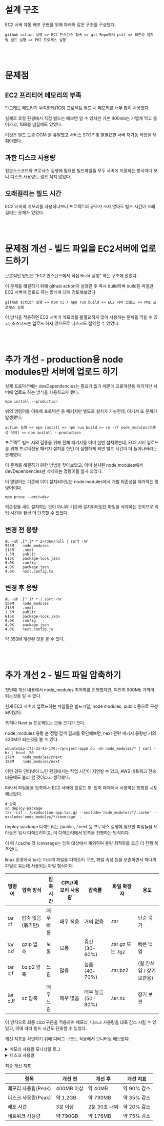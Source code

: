 # 설계 구조

EC2 서버 자동 배포 구현을 위해 아래와 같은 구조를 구상했다.

```
github action 실행 => EC2 인스턴스 접속 => git Repo에서 pull => 의존성 설치 및 빌드 실행 => PM2 프로세스 실행
```

<br></br>

# 문제점

## EC2 프리티어 메모리의 부족

안그래도 메모리가 부족한데(1GB) 프로젝트 빌드 시 메모리를 너무 많이 사용했다.

실제로 로컬 환경에서 직접 빌드는 해보면 알 수 있지만 기본 400mb는 가볍게 먹고 들어가고, 1GB를 넘길때도 있었다.

이것은 빌드 도중 OOM 을 유발했고 서비스 STOP 및 불필요한 서버 재가동 작업을 해줘야했다.

## 과한 디스크 사용량
원본소스코드와 프로세스 실행에 필요한 빌드파일들 모두 서버에 저장되는 방식이다 보니 디스크 사용량도 결코 적지 않았다.

## 오래걸리는 빌드 시간
EC2 서버의 메모리를 사용하다보니 프로젝트의 규모가 크지 않아도 빌드 시간이 오래 걸리는 문제가 있었다.

<br></br>

# 문제점 개선 - 빌드 파일을 EC2서버에 업로드하기

근본적인 원인은 "EC2 인스턴스에서 직접 Build 실행" 하는 구조에 있었다.

이 문제를 해결하기 위해 github action이 실행된 후 즉시 build하며 build된 파일만 EC2 서버에 업로드 하는 방식에 대해 검토해보았다.

```
github action 실행 => npm ci / npm run build => EC2 서버 업로드 => PM2 프로세스 실행
```

이 방식을 적용하면 EC2 서버가 메모리를 불필요하게 많이 사용하는 문제를 막을 수 있고, 소스코드는 업로드 하지 않으므로 디스크도 절약할 수 있었다.

<br></br>

# 추가 개선 - production용 node modules만 서버에 업로드 하기

실제 프로덕션에는 devDependencies는 필요가 없기 때문에 프로덕션용 패키지만 서버에 업로드 하는 방식을 사용하고자 했다.

```
npm install --production
```

위의 명령어를 이용해 프로덕션 용 패키지만 별도로 설치가 가능한데, 여기서 또 문제가 발생했다.

```
action 실행 => npm install => npm run build => rm -rf node_modules(의존성 삭제) => npm install --production
```

프로젝트 빌드 시의 검증을 위해 전체 패키지를 이미 한번 설치했는데, EC2 서버 업로드를 위해 프로덕션용 패키지 설치를 한번 더 실행하게 되면 빌드 시간이 더 늘어나버리는 문제였다.

이 문제를 해결하기 위한 방법을 찾아보았고, 이미 설치된 node modules에서 devDependencies만 삭제하는 명령어를 알게 되었다.

이 명령어는 기존에 이미 설치되어있는 node modules에서 개발 의존성을 제거하는 명령어이다.

```
npm prune --omit=dev
```

의존성을 새로 설치하는 것이 아니라 기존에 설치되어있던 파일을 삭제하는 것이므로 작업 시간을 훨씬 더 단축할 수 있었다.

## 변경 전 용량
```
du -sh .[^.]* * 2>/dev/null | sort -hr
925M    node_modules
213M    .next
1.5M    public
616K    package-lock.json
8.0K    config
4.0K    package.json
4.0K    next.config.ts
```

## 변경 후 용량
```
du -sh .[^.]* * | sort -hr
559M    node_modules
213M    .next
1.5M    public
616K    package-lock.json
8.0K    config
4.0K    package.json
4.0K    next.config.js
```

약 350M 개선된 것을 볼 수 있다.

<br></br>

# 추가 개선 2 - 빌드 파일 압축하기

첫번째 개선 내용에서 node_modules 최적화를 진행했지만, 여전히 900Mb 가까이 되는것을 알 수 있다.

현재 EC2 서버에 업로드하는 파일들은 빌드파일, node modules, public 등으로 구성되어있다.

특히나 Next.js 프로젝트는 모듈 크기가 크다.

node_modules 용량 순 정렬 검색 결과를 확인해보면, next 관련 패키지 용량만 거의 420M가 되는것을 볼 수 있다.

```
ubuntu@ip-172-31-43-170:~/project-app$ du -sh node_modules/* | sort -hr | head -20
272M    node_modules/@next
150M    node_modules/next
```

이런 경우 인터넷이 느린 환경에서는 작업 시간이 지연될 수 있고, AWS 네트워크 전송 비용에도 불리 할 것이라고 생각했다.

따라서 파일들을 압축해서 EC2 서버에 업로드 후, 압축 해제해서 사용하는 방법을 시도해보았다.

```
# 압축
cd deploy-package
tar -czf ../production-app.tar.gz --exclude='node_modules/*/.cache' --exclude='node_modules/*/coverage' .
```

deploy-package 디렉토리는 /public, /.next 등 프로세스 실행에 필요한 파일들을 모아놓은 임시 디렉토리이고, 이 디렉토리에서 압축을 진행하는 방식이다.

이 때 /.cache 와 /coverage는 압축 대상에서 제외하여 용량 최적화를 조금 더 진행 해주었다.

linux 환경에서 tar는 다수의 파일을 디렉토리 구조, 파일 속성 등을 보존하면서 하나의 파일로 묶는데 사용되는 파일 형식이다.

| 명령어 | 압축 방식 | 압축 시간 | CPU/메모리 사용량 | 압축률 | 파일 확장자 | 용도 |
|--------|-----------|-----------|-------------------|--------|-------------| --- |
| tar cf | 압축 없음 (묶기만) | 매우 빠름 | 매우 적음 | 거의 없음 | .tar | 단순 묶기 |
| tar czf | gzip 압축 | 보통 | 보통 | 중간 (30-60%) | .tar.gz 또는 .tgz | 빠른 백업 |
| tar cjf | bzip2 압축 | 느림 | 많음 | 높음 (40-70%) | .tar.bz2 | (잘 안쓰임 / 장기 보관용) | 
| tar cJf | xz 압축 | 매우 느림 | 매우 많음 | 매우 높음 (50-80%) | .tar.xz | 장기 보관 |

이 방식으로 최종 cicd 구문을 적용하여 메모리, 디스크 사용량을 대폭 감소 시킬 수 있었고, 이에 따라 빌드 시간도 단축할 수 있었다.

개선 지표를 확인하기 위해 디버그 구분도 적용해서 모니터링 해보았다.


<details>
<summary>메모리 사용량 모니터링 로그</summary>

EC2 서버 업로드 시 메모리 사용량 (약 30mb 사용 / Peak)
```
[DEBUG][GHA] 🔍 복사 전 EC2 메모리: 586Mi/914Mi
[MONITOR] 03:50:57 - 메모리: 580MB/914MB (63.4%)
[MONITOR] 03:50:58 - 메모리: 580MB/914MB (63.4%)
[MONITOR] 03:50:59 - 메모리: 580MB/914MB (63.4%)
[MONITOR] 03:51:00 - 메모리: 580MB/914MB (63.4%)
[MONITOR] 03:51:01 - 메모리: 572MB/914MB (62.5%)
[MONITOR] 03:51:02 - 메모리: 577MB/914MB (63.1%)
[MONITOR] 03:51:03 - 메모리: 583MB/914MB (63.7%)
[MONITOR] 03:51:04 - 메모리: 583MB/914MB (63.7%)
[MONITOR] 03:51:05 - 메모리: 602MB/914MB (65.8%)
[MONITOR] 03:51:06 - 메모리: 599MB/914MB (65.5%)
[MONITOR] 03:51:07 - 메모리: 597MB/914MB (65.3%)
[MONITOR] 03:51:08 - 메모리: 592MB/914MB (64.7%)
[MONITOR] 03:51:09 - 메모리: 594MB/914MB (64.9%)
[MONITOR] 03:51:10 - 메모리: 591MB/914MB (64.6%)
[MONITOR] 03:51:11 - 메모리: 591MB/914MB (64.6%)
[MONITOR] 03:51:12 - 메모리: 591MB/914MB (64.6%)
[MONITOR] 03:51:13 - 메모리: 592MB/914MB (64.7%)
[MONITOR] 03:51:15 - 메모리: 592MB/914MB (64.7%)
[MONITOR] 03:51:16 - 메모리: 592MB/914MB (64.7%)
[MONITOR] 03:51:17 - 메모리: 592MB/914MB (64.7%)
[MONITOR] 03:51:18 - 메모리: 578MB/914MB (63.2%)
[MONITOR] 03:51:19 - 메모리: 578MB/914MB (63.2%)
[MONITOR] 03:51:20 - 메모리: 578MB/914MB (63.2%)
[MONITOR] 03:51:21 - 메모리: 578MB/914MB (63.2%)
[DEBUG][GHA] 🔍 복사 후 EC2 메모리: 572Mi/914Mi
```

EC2 서버에서 압축해제 시 메모리 사용량(약 60MB 사용 / Peak)
```
[DEBUG][EC2] 🔍 압축 해제 전 메모리: 334Mi/914Mi
[MONITOR] 03:51:28 - 메모리: 334MB/914MB (36.5%)
[MONITOR] 03:51:29 - 메모리: 408MB/914MB (44.6%)
[MONITOR] 03:51:30 - 메모리: 341MB/914MB (37.3%)
[MONITOR] 03:51:31 - 메모리: 318MB/914MB (34.7%)
[MONITOR] 03:51:32 - 메모리: 319MB/914MB (34.9%)
[MONITOR] 03:51:33 - 메모리: 317MB/914MB (34.6%)
[MONITOR] 03:51:34 - 메모리: 328MB/914MB (35.8%)
[MONITOR] 03:51:35 - 메모리: 343MB/914MB (37.5%)
[MONITOR] 03:51:36 - 메모리: 343MB/914MB (37.5%)
[MONITOR] 03:51:37 - 메모리: 343MB/914MB (37.5%)
[DEBUG][EC2] 🔍 압축 해제 후 메모리: 343Mi/914Mi
```

</details>

<details>
<summary>디스크 사용량</summary>

```
====================== 📦 패키징 정보 ======================
Full node_modules size         | 929M
Production node_modules size   | 563M
Deploy package size            | 791M
Final compressed size          | 176M
=============================================================
```

</details>

최종 개선 지표

| 항목 | 개선 전 | 개선 후 | 개선 지표 |
|---|---|---|---|
| 메모리 사용량(Peak) | 400MB 이상 | 약 40MB | 약 90% 감소 |
| 디스크 사용량(Peak) | 약 1.2GB | 약 790MB | 약 35% 감소 |
| 배포 시간 | 3분 이상 | 2분 30초 내외 | 약 20% 감소 |
| 네트워크 사용량 | 약 790GB | 약 176MB | 약 75% 감소 |
